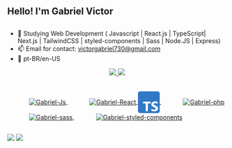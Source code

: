   ## Hello! I'm Gabriel Victor 

  ##

- 🌱 Studying Web Development ( Javascript | React.js | TypeScript| Next.js | TailwindCSS | styled-components | Sass | Node.JS | Express)
- 📫 Email for contact: victorgabriel730@gmail.com
- :rocket: pt-BR/en-US

<div align="center">
  <a href="https://github.com/Gabriel-Vict0r">
  <img height="180em" src="https://github-readme-stats.vercel.app/api?username=Gabriel-Vict0r&show_icons=true&theme=dracula&include_all_commits=true&count_private=true"/>
  <img height="180em" src="https://github-readme-stats.vercel.app/api/top-langs/?username=Gabriel-Vict0r&layout=compact&langs_count=7&theme=dracula"/>
</div>
  
  <br>
  <div style="display: inline_block;"><br>
<!--       <img align="center" alt="Gabriel-HTML" height="50" width="50" src="https://cdn-icons-png.flaticon.com/512/9496/9496578.png" style="margin-left:50px;">
      <img align="center" alt="Gabriel-CSS" height="50" width="50" src="https://cdn-icons-png.flaticon.com/512/9496/9496599.png" style="margin-left:50px;"> -->
    <img align="center" alt="Gabriel-Js" height="50" width="50" src="https://cdn-icons-png.flaticon.com/512/9496/9496595.png" style="margin-left:50px;">
      <img align="center" alt="Gabriel-React" height="50" width="50" src="https://cdn-icons-png.flaticon.com/512/1126/1126012.png" style="margin-left:50px;">
    <img align='center' alt='gabriel-TS' height='50' width='50' src="https://github.com/Gabriel-Vict0r/Gabriel-Vict0r/blob/main/typescript.png" title="typescript icons" stype='margin-left:50px;'>
  <img align="center" alt="Gabriel-php" height="50" width="50" src="https://cdn-icons-png.flaticon.com/512/9277/9277351.png" style="margin-left:50px;">
     <img align="center" alt="Gabriel-sass" height="50" width="50" src="https://cdn-icons-png.flaticon.com/512/5968/5968358.png" style="margin-left:50px;">
    <img align="center" alt="Gabriel-styled-components" height="50" width="50" src="https://miro.medium.com/max/480/1*Iohnw2aOQ5EBghVoqKA7VA.png" style="margin-left:50px;">
  
  ##
  
  <div>
    <a href = "mailto:victorgabriel1730@gmail.com"><img src="https://img.shields.io/badge/-Gmail-%23333?style=for-the-badge&logo=gmail&logoColor=white" target="_blank"></a>
  <a href="https://www.linkedin.com/public-profile/settings?lipi=urn%3Ali%3Apage%3Ad_flagship3_profile_self_edit_contact-info%3B38n3VD7sQpOydBJDydo%2F4A%3D%3D" target="_blank"><img src="https://img.shields.io/badge/-LinkedIn-%230077B5?style=for-the-badge&logo=linkedin&logoColor=white" target="_blank"></a>
  </div>
